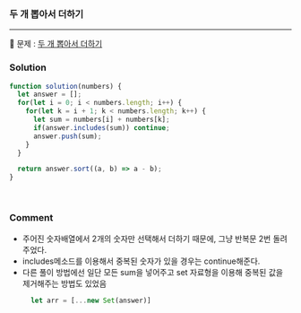 ### 두 개 뽑아서 더하기

---

📕 문제 :
[두 개 뽑아서 더하기](https://programmers.co.kr/learn/courses/30/lessons/68644)

### Solution

```javascript
function solution(numbers) {
  let answer = [];
  for(let i = 0; i < numbers.length; i++) {
    for(let k = i + 1; k < numbers.length; k++) {
      let sum = numbers[i] + numbers[k];
      if(answer.includes(sum)) continue;
      answer.push(sum);
    }
  }

  return answer.sort((a, b) => a - b);
}
```

<br />

### Comment
* 주어진 숫자배열에서 2개의 숫자만 선택해서 더하기 때문에, 그냥 반복문 2번 돌려주었다.
* includes메소드를 이용해서 중복된 숫자가 있을 경우는 continue해준다. 
* 다른 풀이 방법에선 일단 모든 sum을 넣어주고 set 자료형을 이용해 중복된 값을 제거해주는 방법도 있었음
  ```javascript
    let arr = [...new Set(answer)]
  ```